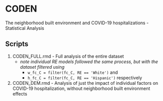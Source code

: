 # CODEN
The neighborhood built environment and COVID-19 hospitalizations - Statistical Analysis

## Scripts
1. CODEN_FULL.rmd - Full analysis of the entire dataset
    + _note individual RE models followed the same process, but with the dataset filtered using_
        + `w_fc_C = filter(fc_C, RE == 'White')` and
        + `h_fc_C = filter(fc_C, RE == 'Hispanic')` respectively
2. CODEN_DEM.rmd - Analysis of just the impact of individual factors on COVID-19 hospitalization, without neighborhood built environment effects
